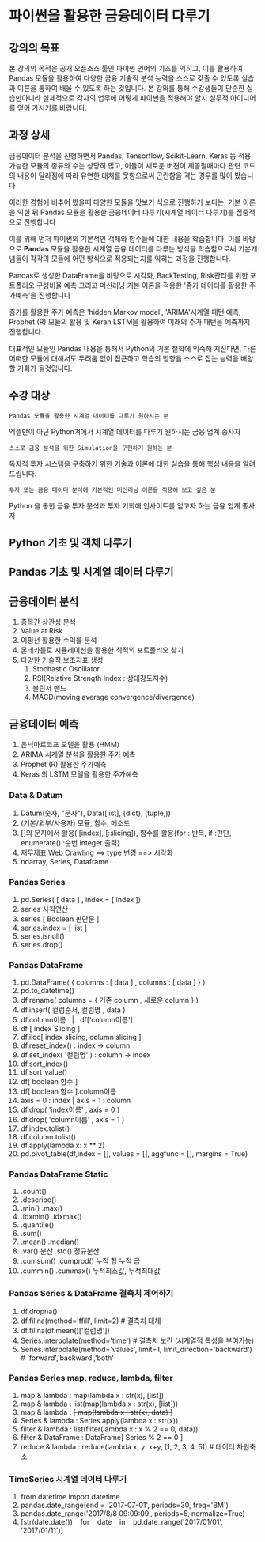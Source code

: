 # 파이썬을 활용한 금융데이터 다루기


## 강의의 목표

본 강의의 목적은 공개 오픈소스 툴인 파이썬 언어의 기초를 익히고, 이를 활용하여 Pandas 모듈을 활용하여 다양한 금융 기술적 분석 능력을 스스로 갖출 수 있도록 실습과 이론을 통하여 배울 수 있도록 하는 것입니다. 본 강의를 통해 수강생들이 단순한 실습만아니라 실제적으로 각자의 업무에 어떻게 파이썬을 적용해야 할지 실무적 아이디어를 얻어 가시기를 바랍니다.


## 과정 상세

금융데이터 분석을 진행하면서 Pandas, Tensorflow, Scikit-Learn, Keras 등 적용 가능한 모듈의 종류와 수는 상당히 많고, 이들이 새로운 버젼이 제공될때마다 관련 코드의 내용이 달라짐에 따라 유연한 대처를 못함으로써 곤란함을 격는 경우를 많이 봤습니다 

이러한 경험에 비추어 봤을때 다양한 모듈을 맛보기 식으로 진행하기 보다는, 기본 이론을 익힌 뒤 Pandas 모듈을 활용한 금융데이터 다루기(시계열 데이터 다루기)를 집중적으로 진행합니다 

이를 위해 먼저 파이썬의 기본적인 객체와 함수들에 대한 내용을 학습합니다. 이를 바탕으로 **Pandas** 모듈을 활용한 시계열 금융 데이터를 다루는 방식을 학습함으로써 기본개념들이 각각의 모듈에 어떤 방식으로 적용되는지를 익히는 과정을 진행합니다.

Pandas로 생성한 DataFrame을 바탕으로 시각화, BackTesting, Risk관리를 위한 포트폴리오 구성비율 예측 그리고 머신러닝 기본 이론을 적용한 '종가 데이터를 활용한 주가예측'을 진행합니다

종가를 활용한 주가 예측은 'hidden Markov model', 'ARIMA'시계열 패턴 예측, Prophet (R) 모듈의 활용 및 Keran LSTM을 활용하여 미래의 주가 패턴을 예측까지 진행합니다.

대표적인 모듈인 Pandas 내용을 통해서 Python의 기본 철학에 익숙해 지신다면, 다른 어떠한 모듈에 대해서도 두려움 없이 접근하고 학습의 방향을 스스로 잡는 능력을 배양할 기회가 될것입니다.


## 수강 대상
    Pandas 모듈을 활용한 시계열 데이터를 다루기 원하시는 분 

엑셀만이 아닌 Python겨에서 시계열 데이터를 다루기 원하시는 금융 업계 종사자

    스스로 금융 분석을 위한 Simulation을 구현하기 원하는 분

독자적 투자 시스템을 구축하기 위한 기술과 이론에 대한 실습을 통해 핵심 내용을 알려드립니다.

    투자 또는 금융 데이터 분석에 기본적인 머신러닝 이론을 적용해 보고 싶은 분

Python 을 통한 금융 투자 분석과 투자 기회에 인사이트를 얻고자 하는 금융 업계 종사자



## Python 기초 및 객체 다루기

## Pandas 기초 및 시계열 데이터 다루기

## 금융데이터 분석
1. 종목간 상관성 분석
2. Value at Risk
3. 이평선 활용한 수익률 분석
4. 몬테카를로 시뮬레이션을 활용한 최적의 포트폴리오 찾기
5. 다양한 기술적 보조지표 생성
    1. Stochastic Oscillator
    2. RSI(Relative Strength Index : 상대강도지수)
    3. 볼린저 밴드
    4. MACD(moving average convergence/divergence)

## 금융데이터 예측
1. 은닉마르코프 모델을 활용 (HMM)
1. ARIMA 시계열 분석을 활용한 주가 예측
2. Prophet (R) 활용한 주가예측
3. Keras 의 LSTM 모델을 활용한 주가예측





### **Data & Datum**
1. Datum(숫자, "문자"), Data([list], {dict}, (tuple,))
1. (기본/외부/사용자) 모듈, 함수, 메소드
1. []의 문자에서 활용( [index], [:slicing]), 함수를 활용{for : 반복, if :판단, enumerate() :순번 integer 출력}
1. 재무제표 Web Crawling ==> type 변경 ==> 시각화
1. ndarray, Series, Dataframe

### **Pandas Series**
1. pd.Series( [ data ] , index = [ index ])
1. series 사칙연산
1. series [ Boolean 판단문 ]
1. series.index = [ list ]
1. series.isnull()
1. series.drop()

### **Pandas DataFrame**
1. pd.DataFrame( { columns :  [ data ] , columns :  [ data ] } )
1. pd.to_datetime()
1. df.rename( columns = { 기존 column , 새로운 column } )
1. df.insert( 컬럼순서,  컬럼명 ,  data )
1. df.column이름 &nbsp; | &nbsp; df['column이름']
1. df [ index Slicing ]
1. df.iloc[ index slicing,  column slicing ]
1. df.reset_index()        :  index  -> column
1. df.set_index( '컬럼명' ) :  column -> index
1. df.sort_index()
1. df.sort_value()
1. df[ boolean 함수 ]
1. df[ boolean 함수 ].column이름
1. axis = 0 : index | axis = 1 : column
1. df.drop( 'index이름'  , axis = 0 )
1. df.drop( 'column이름' ,  axis = 1 )
1. df.index.tolist()
1. df.column.tolist()
1. df.apply(lambda x: x ** 2)  
1. pd.pivot_table(df,index = [], values = [], aggfunc = [], margins = True)

### **Pandas DataFrame Static**
1. .count()
1. .describe()
1. .min()     .max()
1. .idxmin()  .idxmax()
1. .quantile()   
1. .sum()
1. .mean()    .median()
1. .var() 분산 .std() 정규분산
1. .cumsum()  .cumprod()  누적 합    누적 곱
1. .cummin()  .cummax()   누적최소값, 누적최대값

### **Pandas Series & DataFrame 결측치 제어하기**
1. df.dropna()
1. df.fillna(method='ffill',  limit=2)  # 결측치 대체
1. df.fillna(df.mean()['컬럼명'])   
1. Series.interpolate(method='time')    # 결측치 보간 (시계열적 특성을 부여가능)
1. Series.interpolate(method='values', limit=1, limit_direction='backward') # 'forward','backward','both'

### **Pandas Series map, reduce, lambda, filter**
1. map & lambda : map(lambda x : str(x), [list])
1. map & lambda : list(map(lambda x : str(x), [list]))
1. map & lambda : <strike>[ map(lambda x : str(x), data) ]</strike>
1. Series & lambda : Series.apply(lambda x : str(x))
1. filter & lambda : list(filter(lambda x : x % 2 == 0,  data))
1. <strike>filter</strike> & DataFrame : DataFrame[ Series % 2 == 0 ]
1. reduce & lambda : reduce(lambda x, y: x+y, [1, 2, 3, 4, 5])      # 데이터 차원축소

### **TimeSeries 시계열 데이터 다루기**
1. from datetime import datetime
1. pandas.date_range(end = '2017-07-01', periods=30, freq='BM')  
1. pandas.date_range('2017/8/8 09:09:09', periods=5, normalize=True)
1. [str(date.date()) &nbsp;&nbsp; for &nbsp;&nbsp; date &nbsp;&nbsp; in &nbsp;&nbsp; pd.date_range('2017/01/01', '2017/01/11')]